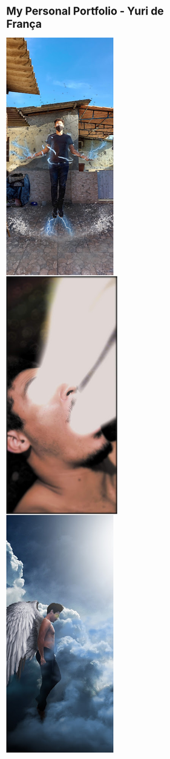 # My Personal Portfolio - Yuri de França
![Portfolio](./src/Images/Photoshop/RaidenMe.jpg) ![Portfolio](./src/Images/Photoshop/LightenUpSoul.jpg) ![Portfolio](./src/Images/Photoshop/RisingAngel.jpg)
